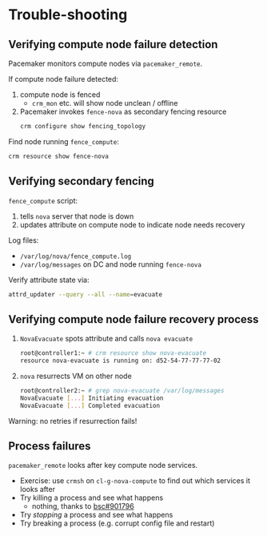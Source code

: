 <!-- .slide: data-state="section-break" id="trouble-shooting" -->
# Trouble-shooting


<!-- .slide: data-state="normal" id="verifying-node-failure-detection" data-menu-title="Failure detection" -->
## Verifying compute node failure detection

Pacemaker monitors compute nodes via `pacemaker_remote`.

If compute node failure detected:

1.  compute node is fenced
    -   `crm_mon` etc. will show node unclean / offline
1.  Pacemaker invokes `fence-nova` as secondary fencing resource
    ```sh
    crm configure show fencing_topology
    ```

Find node running `fence_compute`:

```sh
crm resource show fence-nova
```


<!-- .slide: data-state="normal" id="verifying-fence-nova" data-menu-title="Secondary fencing" -->
## Verifying secondary fencing

`fence_compute` script:

1.  tells `nova` server that node is down
1.  updates attribute on compute node to indicate node needs recovery

Log files:

-   `/var/log/nova/fence_compute.log`
-   `/var/log/messages` on DC and node running `fence-nova`

Verify attribute state via:

```sh
attrd_updater --query --all --name=evacuate
```


<!-- .slide: data-state="normal" id="verifying-node-recovery" data-menu-title="Recovery" -->
## Verifying compute node failure recovery process

1.  `NovaEvacuate` spots attribute and calls `nova evacuate`
    ```sh
    root@controller1:~ # crm resource show nova-evacuate
    resource nova-evacuate is running on: d52-54-77-77-77-02
    ```
1.  `nova` resurrects VM on other node
    ```sh
    root@controller2:~ # grep nova-evacuate /var/log/messages
    NovaEvacuate [...] Initiating evacuation
    NovaEvacuate [...] Completed evacuation
    ```

Warning: no retries if resurrection fails!


<!-- .slide: data-state="normal" id="process-failures" data-menu-title="Process failures" -->
## Process failures

`pacemaker_remote` looks after key compute node services.

*   Exercise: use `crmsh` on `cl-g-nova-compute` to find out
    which services it looks after
*   Try killing a process and see what happens
    - nothing, thanks to [bsc#901796](https://bugzilla.suse.com/show_bug.cgi?id=901796)
*   Try *stopping* a process and see what happens
*   Try breaking a process (e.g. corrupt config file and restart)
